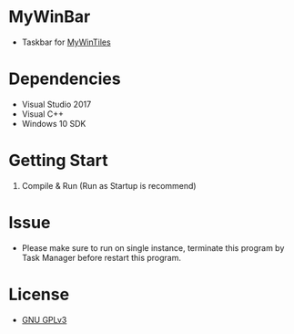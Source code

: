 # MyWinBar
- Taskbar for [MyWinTiles](https://github.com/CSaratakij/MyWinTiles)

# Dependencies
- Visual Studio 2017
- Visual C++
- Windows 10 SDK

# Getting Start
1. Compile & Run
(Run as Startup is recommend)

# Issue
- Please make sure to run on single instance, terminate this program by Task Manager before restart this program.

# License
- [GNU GPLv3](LICENSE)
